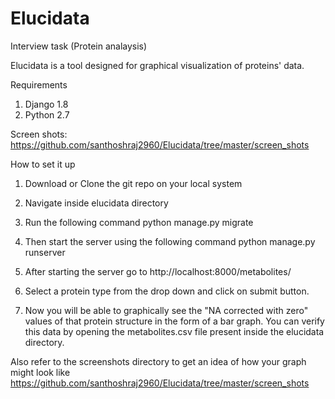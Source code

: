 # Elucidata

Interview task (Protein analaysis)

Elucidata is a tool designed for graphical visualization of proteins' data.

Requirements
 1) Django 1.8
 2) Python 2.7
 
 Screen shots: https://github.com/santhoshraj2960/Elucidata/tree/master/screen_shots


How to set it up
1) Download or Clone the git repo on your local system
2) Navigate inside elucidata directory
3) Run the following command
   python manage.py migrate
4) Then start the server using the following command
   python manage.py runserver
   
1) After starting the server go to http://localhost:8000/metabolites/
2) Select a protein type from the drop down and click on submit button. 
3) Now you will be able to graphically see the "NA corrected with zero" values of that protein structure in the form of a bar graph.
You can verify this data by opening the metabolites.csv file present inside the elucidata directory.

Also refer to the screenshots directory to get an idea of how your graph might look like
https://github.com/santhoshraj2960/Elucidata/tree/master/screen_shots
